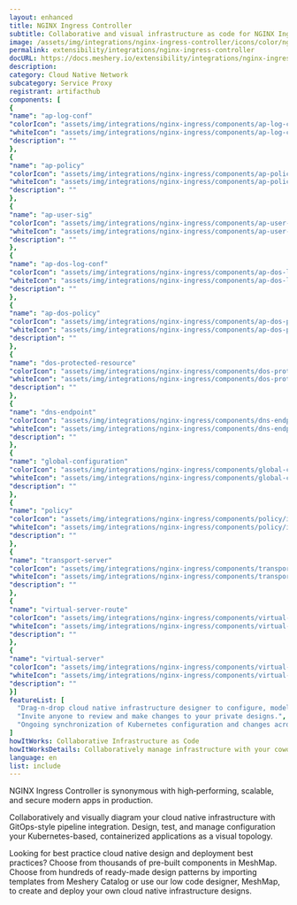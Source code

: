 ```yaml
---
layout: enhanced
title: NGINX Ingress Controller
subtitle: Collaborative and visual infrastructure as code for NGINX Ingress Controller
image: /assets/img/integrations/nginx-ingress-controller/icons/color/nginx-ingress-controller-color.svg
permalink: extensibility/integrations/nginx-ingress-controller
docURL: https://docs.meshery.io/extensibility/integrations/nginx-ingress
description: 
category: Cloud Native Network
subcategory: Service Proxy
registrant: artifacthub
components: [
{
"name": "ap-log-conf"
"colorIcon": "assets/img/integrations/nginx-ingress/components/ap-log-conf/icons/color/ap-log-conf-color.svg"
"whiteIcon": "assets/img/integrations/nginx-ingress/components/ap-log-conf/icons/white/ap-log-conf-white.svg"
"description": ""
},
{
"name": "ap-policy"
"colorIcon": "assets/img/integrations/nginx-ingress/components/ap-policy/icons/color/ap-policy-color.svg"
"whiteIcon": "assets/img/integrations/nginx-ingress/components/ap-policy/icons/white/ap-policy-white.svg"
"description": ""
},
{
"name": "ap-user-sig"
"colorIcon": "assets/img/integrations/nginx-ingress/components/ap-user-sig/icons/color/ap-user-sig-color.svg"
"whiteIcon": "assets/img/integrations/nginx-ingress/components/ap-user-sig/icons/white/ap-user-sig-white.svg"
"description": ""
},
{
"name": "ap-dos-log-conf"
"colorIcon": "assets/img/integrations/nginx-ingress/components/ap-dos-log-conf/icons/color/ap-dos-log-conf-color.svg"
"whiteIcon": "assets/img/integrations/nginx-ingress/components/ap-dos-log-conf/icons/white/ap-dos-log-conf-white.svg"
"description": ""
},
{
"name": "ap-dos-policy"
"colorIcon": "assets/img/integrations/nginx-ingress/components/ap-dos-policy/icons/color/ap-dos-policy-color.svg"
"whiteIcon": "assets/img/integrations/nginx-ingress/components/ap-dos-policy/icons/white/ap-dos-policy-white.svg"
"description": ""
},
{
"name": "dos-protected-resource"
"colorIcon": "assets/img/integrations/nginx-ingress/components/dos-protected-resource/icons/color/dos-protected-resource-color.svg"
"whiteIcon": "assets/img/integrations/nginx-ingress/components/dos-protected-resource/icons/white/dos-protected-resource-white.svg"
"description": ""
},
{
"name": "dns-endpoint"
"colorIcon": "assets/img/integrations/nginx-ingress/components/dns-endpoint/icons/color/dns-endpoint-color.svg"
"whiteIcon": "assets/img/integrations/nginx-ingress/components/dns-endpoint/icons/white/dns-endpoint-white.svg"
"description": ""
},
{
"name": "global-configuration"
"colorIcon": "assets/img/integrations/nginx-ingress/components/global-configuration/icons/color/global-configuration-color.svg"
"whiteIcon": "assets/img/integrations/nginx-ingress/components/global-configuration/icons/white/global-configuration-white.svg"
"description": ""
},
{
"name": "policy"
"colorIcon": "assets/img/integrations/nginx-ingress/components/policy/icons/color/policy-color.svg"
"whiteIcon": "assets/img/integrations/nginx-ingress/components/policy/icons/white/policy-white.svg"
"description": ""
},
{
"name": "transport-server"
"colorIcon": "assets/img/integrations/nginx-ingress/components/transport-server/icons/color/transport-server-color.svg"
"whiteIcon": "assets/img/integrations/nginx-ingress/components/transport-server/icons/white/transport-server-white.svg"
"description": ""
},
{
"name": "virtual-server-route"
"colorIcon": "assets/img/integrations/nginx-ingress/components/virtual-server-route/icons/color/virtual-server-route-color.svg"
"whiteIcon": "assets/img/integrations/nginx-ingress/components/virtual-server-route/icons/white/virtual-server-route-white.svg"
"description": ""
},
{
"name": "virtual-server"
"colorIcon": "assets/img/integrations/nginx-ingress/components/virtual-server/icons/color/virtual-server-color.svg"
"whiteIcon": "assets/img/integrations/nginx-ingress/components/virtual-server/icons/white/virtual-server-white.svg"
"description": ""
}]
featureList: [
  "Drag-n-drop cloud native infrastructure designer to configure, model, and deploy your workloads.",
  "Invite anyone to review and make changes to your private designs.",
  "Ongoing synchronization of Kubernetes configuration and changes across any number of clusters."
]
howItWorks: Collaborative Infrastructure as Code
howItWorksDetails: Collaboratively manage infrastructure with your coworkers synchronously sharing the same designs.
language: en
list: include
---
```

<p>
NGINX Ingress Controller is synonymous with high‑performing, scalable, and secure modern apps in production.
</p>
<p>
    Collaboratively and visually diagram your cloud native infrastructure with GitOps-style pipeline integration. Design, test, and manage configuration your Kubernetes-based, containerized applications as a visual topology.
</p>
<p>
    Looking for best practice cloud native design and deployment best practices? Choose from thousands of pre-built components in MeshMap. Choose from hundreds of ready-made design patterns by importing templates from Meshery Catalog or use our low code designer, MeshMap, to create and deploy your own cloud native infrastructure designs.
</p>
